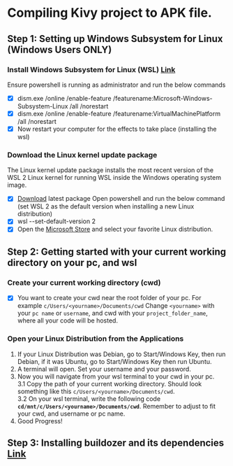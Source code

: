 # Compiling Kivy project to APK file.

## Step 1: Setting up Windows Subsystem for Linux (Windows Users ONLY)
### Install Windows Subsystem for Linux (WSL) [Link](https://learn.microsoft.com/en-us/windows/wsl/install-manual)
Ensure powershell is running as administrator and run the below commands
- [x] dism.exe /online /enable-feature /featurename:Microsoft-Windows-Subsystem-Linux /all /norestart
- [x] dism.exe /online /enable-feature /featurename:VirtualMachinePlatform /all /norestart
- [x] Now restart your computer for the effects to take place (installing the wsl)

### Download the Linux kernel update package
The Linux kernel update package installs the most recent version of the WSL 2 Linux kernel for running WSL inside the Windows operating system image.
- [x] [Download](https://wslstorestorage.blob.core.windows.net/wslblob/wsl_update_x64.msi) latest package
Open powershell and run the below command (set WSL 2 as the default version when installing a new Linux distribution)
- [x] wsl --set-default-version 2
- [x] Open the [Microsoft Store](https://aka.ms/wslstore) and select your favorite Linux distribution.

## Step 2: Getting started with your current working directory on your pc, and wsl
### Create your current working directory (cwd)
- [x] You want to create your cwd near the root folder of your pc. For example `c/Users/<yourname>/Documents/cwd`
Change `<yourname>` with your `pc name` or `username`, and cwd with your `project_folder_name`, where all your code will be hosted.

### Open your Linux Distribution from the Applications
1. If your Linux Distribution was Debian, go to Start/Windows Key, then run Debian, if it was Ubuntu, go to Start/Windows Key then run Ubuntu.
2. A terminal will open. Set your username and your password.
3. Now you will navigate from your wsl terminal to your cwd in your pc.</br>
   3.1 Copy the path of your current working directory. Should look something like this `c/Users/<yourname>/Documents/cwd`.</br>
   3.2 On your wsl terminal, write the following code **`cd/mnt/c/Users/<yourname>/Documents/cwd`**. Remember to adjust to fit your cwd, and username or pc name.
4. Good Progress!
## Step 3: Installing buildozer and its dependencies [Link](https://buildozer.readthedocs.io/en/latest/installation.html)

